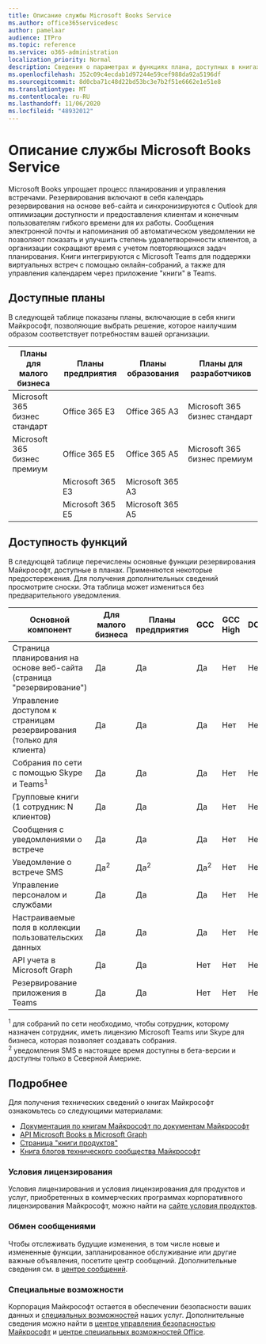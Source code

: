 ```yaml
---
title: Описание службы Microsoft Books Service
ms.author: office365servicedesc
author: pamelaar
audience: ITPro
ms.topic: reference
ms.service: o365-administration
localization_priority: Normal
description: Сведения о параметрах и функциях плана, доступных в книгах Майкрософт.
ms.openlocfilehash: 352c09c4ecdab1d97244e59cef988da92a5196df
ms.sourcegitcommit: 8d0cba71c48d22bd53bc3e7b2f51e6662e1e51e8
ms.translationtype: MT
ms.contentlocale: ru-RU
ms.lasthandoff: 11/06/2020
ms.locfileid: "48932012"
---
```

# <a name="microsoft-bookings-service-description"></a>Описание службы Microsoft Books Service

Microsoft Books упрощает процесс планирования и управления встречами. Резервирования включают в себя календарь резервирования на основе веб-сайта и синхронизируются с Outlook для оптимизации доступности и предоставления клиентам и конечным пользователям гибкого времени для их работы. Сообщения электронной почты и напоминания об автоматическом уведомлении не позволяют показать и улучшить степень удовлетворенности клиентов, а организации сокращают время с учетом повторяющихся задач планирования. Книги интегрируются с Microsoft Teams для поддержки виртуальных встреч с помощью онлайн-собраний, а также для управления календарем через приложение "книги" в Teams.

## <a name="available-plans"></a>Доступные планы

В следующей таблице показаны планы, включающие в себя книги Майкрософт, позволяющие выбрать решение, которое наилучшим образом соответствует потребностям вашей организации.

| Планы для малого бизнеса | Планы предприятия | Планы образования | Планы для разработчиков |
| --- | --- | --- | --- |
| Microsoft 365 бизнес стандарт | Office 365 E3 | Office 365 A3 | Microsoft 365 бизнес стандарт |
| Microsoft 365 бизнес премиум | Office 365 E5 | Office 365 A5 | Microsoft 365 бизнес премиум |
|  | Microsoft 365 E3 | Microsoft 365 A3 |  |
|  | Microsoft 365 E5 | Microsoft 365 A5 |  |

## <a name="feature-availability"></a>Доступность функций

В следующей таблице перечислены основные функции резервирования Майкрософт, доступные в планах. Применяются некоторые предостережения. Для получения дополнительных сведений просмотрите сноски. Эта таблица может измениться без предварительного уведомления.

| Основной компонент | Для малого бизнеса | Планы предприятия | GCC | GCC High | DOD | Образование |
| --- | --- | --- | --- | --- | --- | --- |
| Страница планирования на основе веб-сайта (страница "резервирование") | Да | Да | Да | Нет | Нет | Да |
| Управление доступом к страницам резервирования (только для клиента) | Да | Да | Да | Нет | Нет | Да |
| Собрания по сети с помощью Skype и Teams<sup>1</sup> <br/> | Да | Да | Да | Нет | Нет | Да |
| Групповые книги (1 сотрудник: N клиентов) | Да | Да | Да | Нет | Нет | Да |
| Сообщения с уведомлениями о встрече | Да | Да | Да | Нет | Нет | Да |
| Уведомление о встрече SMS | Да<sup>2</sup> <br/> | Да<sup>2</sup> <br/> | Да<sup>2</sup> <br/> | Нет | Нет | Да |
| Управление персоналом и службами | Да | Да | Да | Нет | Нет | Да |
| Настраиваемые поля в коллекции пользовательских данных | Да | Да | Да | Нет | Нет | Да |
| API учета в Microsoft Graph | Да | Да | Нет | Нет | Нет | Да |
| Резервирование приложения в Teams | Да | Да | Нет | Нет | Нет | Да |

<sup>1</sup> для собраний по сети необходимо, чтобы сотрудник, которому назначен сотрудник, иметь лицензию Microsoft Teams или Skype для бизнеса, которая позволяет создавать собрания.
<br/><sup>2</sup> уведомления SMS в настоящее время доступны в бета-версии и доступны только в Северной Америке.

## <a name="learn-more"></a>Подробнее

Для получения технических сведений о книгах Майкрософт ознакомьтесь со следующими материалами:

- [Документация по книгам Майкрософт по документам Майкрософт](https://docs.microsoft.com/microsoft-365/bookings/bookings-overview?view=o365-worldwide)
- [API Microsoft Books в Microsoft Graph](https://docs.microsoft.com/graph/api/resources/booking-api-overview?view=graph-rest-beta)
- [Страница "книги продуктов"](https://www.microsoft.com/microsoft-365/business/scheduling-and-booking-app)
- [Книга блогов технического сообщества Майкрософт](https://techcommunity.microsoft.com/t5/microsoft-bookings-blog/bg-p/Office365BusinessAppsBlog)

### <a name="licensing-terms"></a>Условия лицензирования

Условия лицензирования и условия лицензирования для продуктов и услуг, приобретенных в коммерческих программах корпоративного лицензирования Майкрософт, можно найти на [сайте условия продуктов](https://www.microsoft.com/microsoft-365).

### <a name="messaging"></a>Обмен сообщениями 

Чтобы отслеживать будущие изменения, в том числе новые и измененные функции, запланированное обслуживание или другие важные объявления, посетите центр сообщений. Дополнительные сведения см. в [центре сообщений](https://docs.microsoft.com/microsoft-365/admin/manage/message-center).

### <a name="accessibility"></a>Специальные возможности

Корпорация Майкрософт остается в обеспечении безопасности ваших данных и [специальных возможностей](https://www.microsoft.com/trust-center/compliance/accessibility) наших услуг. Дополнительные сведения можно найти в [центре управления безопасностью Майкрософт](https://www.microsoft.com/trust-center) и [центре специальных возможностей Office](https://support.office.com/article/ecab0fcf-d143-4fe8-a2ff-6cd596bddc6d).
